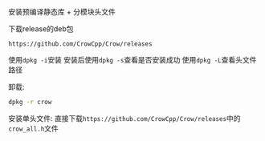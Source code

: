 安装预编译静态库 + 分模块头文件

下载release的deb包
```
https://github.com/CrowCpp/Crow/releases
```

使用`dpkg -i`安装
安装后使用`dpkg -s`查看是否安装成功
使用`dpkg -L`查看头文件路径

卸载:
```bash
dpkg -r crow
```

安装单头文件:
直接下载`https://github.com/CrowCpp/Crow/releases`中的`crow_all.h`文件